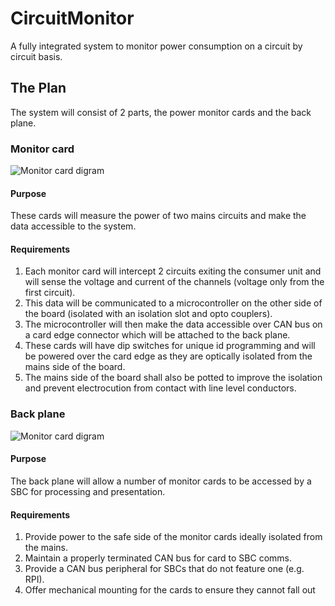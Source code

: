 # CircuitMonitor
A fully integrated system to monitor power consumption on a circuit by circuit basis.

## The Plan
The system will consist of 2 parts, the power monitor cards and the back plane.
### Monitor card
![Monitor card digram](https://i.imgur.com/zHFMSNq.png)
#### Purpose
These cards will measure the power of two mains circuits and make the data accessible to the system.
#### Requirements
1. Each monitor card will intercept 2 circuits exiting the consumer unit and will sense the voltage and current of the channels (voltage only from the first circuit). 
1. This data will be communicated to a microcontroller on the other side of the board (isolated with an isolation slot and opto couplers).
1. The microcontroller will then make the data accessible over CAN bus on a card edge connector which will be attached to the back plane. 
1. These cards will have dip switches for unique id programming and will be powered over the card edge as they are optically isolated from the mains side of the board. 
1. The mains side of the board shall also be potted to improve the isolation and prevent electrocution from contact with line level conductors.

### Back plane
![Monitor card digram](https://i.imgur.com/yIlvhcc.png)
#### Purpose
The back plane will allow a number of monitor cards to be accessed by a SBC for processing and presentation.
#### Requirements
1. Provide power to the safe side of the monitor cards ideally isolated from the mains.
1. Maintain a properly terminated CAN bus for card to SBC comms.
1. Provide a CAN bus peripheral for SBCs that do not feature one (e.g. RPI).
1. Offer mechanical mounting for the cards to ensure they cannot fall out

